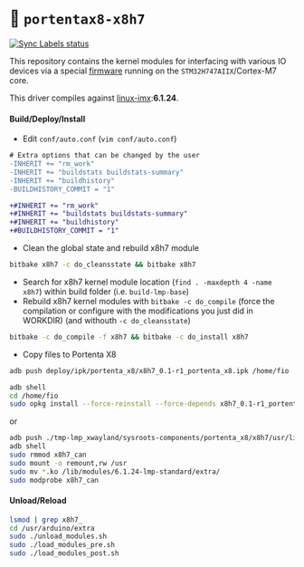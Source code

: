 :floppy_disk: `portentax8-x8h7`
===============================
[![Sync Labels status](https://github.com/arduino/portentax8-x8h7/actions/workflows/sync-labels.yml/badge.svg)](https://github.com/arduino/portentax8-x8h7/actions/workflows/sync-labels.yml)

This repository contains the kernel modules for interfacing with various IO devices via a special [firmware](https://github.com/arduino/portentax8-stm32h7-fw) running on the `STM32H747AIIX`/Cortex-M7 core.

This driver compiles against [linux-imx](https://github.com/nxp-imx/linux-imx):**6.1.24**.

#### Build/Deploy/Install
* Edit `conf/auto.conf` (`vim conf/auto.conf`)
```diff
# Extra options that can be changed by the user
-INHERIT += "rm_work"
-INHERIT += "buildstats buildstats-summary"
-INHERIT += "buildhistory"
-BUILDHISTORY_COMMIT = "1"

+#INHERIT += "rm_work"
+#INHERIT += "buildstats buildstats-summary"
+#INHERIT += "buildhistory"
+#BUILDHISTORY_COMMIT = "1"
```
* Clean the global state and rebuild x8h7 module
```bash
bitbake x8h7 -c do_cleansstate && bitbake x8h7
```
* Search for x8h7 kernel module location (`find . -maxdepth 4 -name x8h7`) within build folder (i.e. `build-lmp-base`)
* Rebuild x8h7 kernel modules with `bitbake -c do_compile` (force the compilation or configure with the modifications you just did in WORKDIR) (and withouth `-c do_cleansstate`)
```bash
bitbake -c do_compile -f x8h7 && bitbake -c do_install x8h7
```
* Copy files to Portenta X8
```bash
adb push deploy/ipk/portenta_x8/x8h7_0.1-r1_portenta_x8.ipk /home/fio
```
```bash
adb shell
cd /home/fio
sudo opkg install --force-reinstall --force-depends x8h7_0.1-r1_portenta_x8.ipk
```
or
```bash
adb push ./tmp-lmp_xwayland/sysroots-components/portenta_x8/x8h7/usr/lib/modules/6.1.24-lmp-standard/extra/*.ko /home/fio
adb shell
sudo rmmod x8h7_can
sudo mount -o remount,rw /usr
sudo mv *.ko /lib/modules/6.1.24-lmp-standard/extra/
sudo modprobe x8h7_can
```
#### Unload/Reload
```bash
lsmod | grep x8h7_
cd /usr/arduino/extra
sudo ./unload_modules.sh
sudo ./load_modules_pre.sh
sudo ./load_modules_post.sh
```

